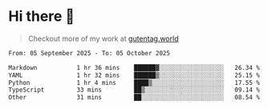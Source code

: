 # Hi there 👋

> Checkout more of my work at [gutentag.world](https://www.gutentag.world)

<!--
**samgutentag/samgutentag** is a ✨ _special_ ✨ repository because its `README.md` (this file) appears on your GitHub profile.

Here are some ideas to get you started:

- 🔭 I’m currently working on ...
- 🌱 I’m currently learning ...
- 👯 I’m looking to collaborate on ...
- 🤔 I’m looking for help with ...
- 💬 Ask me about ...
- 📫 How to reach me: ...
- 😄 Pronouns: ...
- ⚡ Fun fact: ...
-->

<!-- https://github.com/marketplace/actions/profile-readme-development-stats -->
<!--START_SECTION:waka-->

```txt
From: 05 September 2025 - To: 05 October 2025

Markdown           1 hr 36 mins    ██████▓░░░░░░░░░░░░░░░░░░   26.34 %
YAML               1 hr 32 mins    ██████▒░░░░░░░░░░░░░░░░░░   25.15 %
Python             1 hr 4 mins     ████▒░░░░░░░░░░░░░░░░░░░░   17.55 %
TypeScript         33 mins         ██▒░░░░░░░░░░░░░░░░░░░░░░   09.14 %
Other              31 mins         ██░░░░░░░░░░░░░░░░░░░░░░░   08.54 %
```

<!--END_SECTION:waka-->
